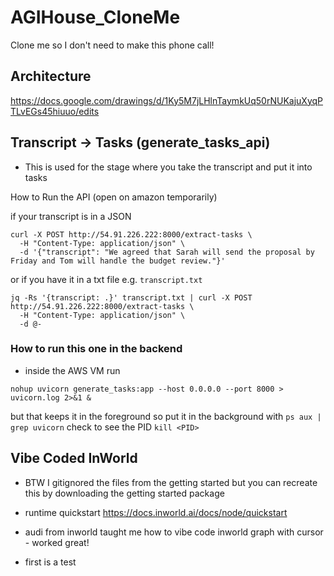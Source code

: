 # AGIHouse_CloneMe
Clone me so I don't need to make this phone call! 

## Architecture
https://docs.google.com/drawings/d/1Ky5M7jLHlnTaymkUq50rNUKajuXyqPTLvEGs45hiuuo/edits

## Transcript -> Tasks (generate_tasks_api)

- This is used for the stage where you take the transcript and put it into tasks

How to Run the API (open on amazon temporarily)

if your transcript is in a JSON

```
curl -X POST http://54.91.226.222:8000/extract-tasks \
  -H "Content-Type: application/json" \
  -d '{"transcript": "We agreed that Sarah will send the proposal by Friday and Tom will handle the budget review."}'
```

or if you have it in a txt file e.g. `transcript.txt`

```
jq -Rs '{transcript: .}' transcript.txt | curl -X POST http://54.91.226.222:8000/extract-tasks \
  -H "Content-Type: application/json" \
  -d @-
``` 

### How to run this one in the backend
- inside the AWS VM run 

```
nohup uvicorn generate_tasks:app --host 0.0.0.0 --port 8000 > uvicorn.log 2>&1 &
```
but that keeps it in the foreground so put it in the background with
`ps aux | grep uvicorn` check to see the PID
`kill <PID>`


 ## Vibe Coded InWorld

 - BTW I gitignored the files from the getting started but you can recreate this by downloading the getting started package 
 - runtime quickstart https://docs.inworld.ai/docs/node/quickstart

 - audi from inworld taught me how to vibe code inworld graph with cursor - worked great! 
 - first is a test 